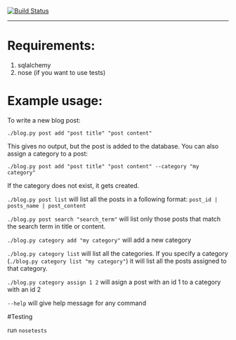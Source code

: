 [![Build Status](https://travis-ci.org/Euphorbium/blog-cli.svg?branch=master)](https://travis-ci.org/Euphorbium/blog-cli)
___

# Requirements:
1. sqlalchemy
2. nose (if you want to use tests)

# Example usage:
To write a new blog post:

`./blog.py post add "post title" "post content"`

This gives no output, but the post is added to the database.
You can also assign a category to a post:

`./blog.py post add "post title" "post content" --category "my category"`

If the category does not exist, it gets created.

`./blog.py post list` will list all the posts in a following format: `post_id | posts_name | post_content`

`./blog.py post search "search_term"` will list only those posts that match the search term in title or content.

`./blog.py category add "my category"` will add a new category

`./blog.py category list` will list all the categories. If you specify a category (`./blog.py category list "my category"`) it will list all the posts assigned to that category.

`./blog.py category assign 1 2` will asign a post with an id 1 to a category with an id 2

`--help` will give help message for any command

#Testing

run `nosetests`




